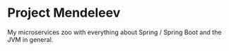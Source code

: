# Project Mendeleev

My microservices zoo with everything about Spring / Spring Boot and the JVM in general.


